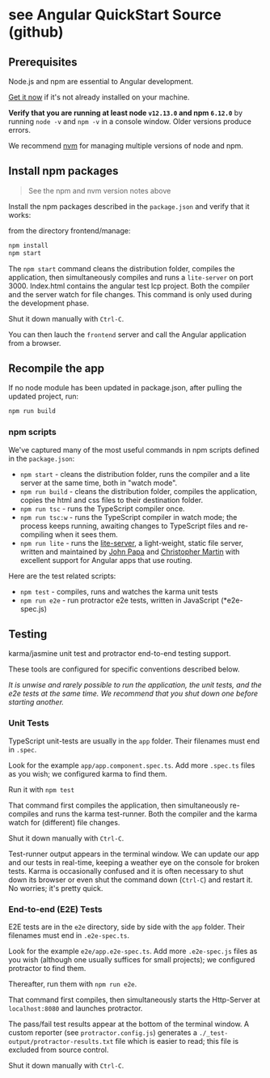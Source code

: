 # see Angular QuickStart Source (github)

## Prerequisites

Node.js and npm are essential to Angular development. 
    
<a href="https://docs.npmjs.com/getting-started/installing-node" target="_blank" title="Installing Node.js and updating npm">
Get it now</a> if it's not already installed on your machine.
 
**Verify that you are running at least node `v12.13.0` and npm `6.12.0`**
by running `node -v` and `npm -v` in a console window.
Older versions produce errors.

We recommend [nvm](https://github.com/creationix/nvm) for managing multiple versions of node and npm.

## Install npm packages

> See the npm and nvm version notes above

Install the npm packages described in the `package.json` and verify that it works:

from the directory frontend/manage: 

```bash
npm install
npm start
```

The `npm start` command cleans the distribution folder, compiles the application,
then simultaneously compiles and runs a `lite-server` on port 3000. 
Index.html contains the angular test lcp project.
Both the compiler and the server watch for file changes.
This command is only used during the development phase.

Shut it down manually with `Ctrl-C`.

You can then lauch the `frontend` server and call the Angular application from a browser. 

## Recompile the app

If no node module has been updated in package.json, after pulling the updated project, run: 

```bash
npm run build
```

### npm scripts

We've captured many of the most useful commands in npm scripts defined in the `package.json`:

* `npm start` - cleans the distribution folder, runs the compiler and a lite server at the same time, both in "watch mode".
* `npm run build` - cleans the distribution folder, compiles the application, copies the html and css files to their destination folder.
* `npm run tsc` - runs the TypeScript compiler once.
* `npm run tsc:w` - runs the TypeScript compiler in watch mode; the process keeps running, awaiting changes to TypeScript files and re-compiling when it sees them.
* `npm run lite` - runs the [lite-server](https://www.npmjs.com/package/lite-server), a light-weight, static file server, written and maintained by
[John Papa](https://github.com/johnpapa) and
[Christopher Martin](https://github.com/cgmartin)
with excellent support for Angular apps that use routing.

Here are the test related scripts:
* `npm test` - compiles, runs and watches the karma unit tests
* `npm run e2e` - run protractor e2e tests, written in JavaScript (*e2e-spec.js)

## Testing

karma/jasmine unit test and protractor end-to-end testing support.

These tools are configured for specific conventions described below.

*It is unwise and rarely possible to run the application, the unit tests, and the e2e tests at the same time.
We recommend that you shut down one before starting another.*

### Unit Tests
TypeScript unit-tests are usually in the `app` folder. Their filenames must end in `.spec`.

Look for the example `app/app.component.spec.ts`.
Add more `.spec.ts` files as you wish; we configured karma to find them.

Run it with `npm test`

That command first compiles the application, then simultaneously re-compiles and runs the karma test-runner.
Both the compiler and the karma watch for (different) file changes.

Shut it down manually with `Ctrl-C`.

Test-runner output appears in the terminal window.
We can update our app and our tests in real-time, keeping a weather eye on the console for broken tests.
Karma is occasionally confused and it is often necessary to shut down its browser or even shut the command down (`Ctrl-C`) and
restart it. No worries; it's pretty quick.

### End-to-end (E2E) Tests

E2E tests are in the `e2e` directory, side by side with the `app` folder.
Their filenames must end in `.e2e-spec.ts`.

Look for the example `e2e/app.e2e-spec.ts`.
Add more `.e2e-spec.js` files as you wish (although one usually suffices for small projects);
we configured protractor to find them.

Thereafter, run them with `npm run e2e`.

That command first compiles, then simultaneously starts the Http-Server at `localhost:8080`
and launches protractor.  

The pass/fail test results appear at the bottom of the terminal window.
A custom reporter (see `protractor.config.js`) generates a  `./_test-output/protractor-results.txt` file
which is easier to read; this file is excluded from source control.

Shut it down manually with `Ctrl-C`.

[travis-badge]: https://travis-ci.org/angular/quickstart.svg?branch=master
[travis-badge-url]: https://travis-ci.org/angular/quickstart
